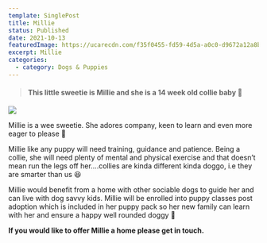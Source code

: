 ```yaml
---
template: SinglePost
title: Millie
status: Published
date: 2021-10-13
featuredImage: https://ucarecdn.com/f35f0455-fd59-4d5a-a0c0-d9672a12a8bf/-/crop/506x360/14,66/-/preview/
excerpt: Millie
categories:
  - category: Dogs & Puppies
---
```

> #### This little sweetie is Millie and she is a 14 week old collie baby 🐶

![](https://ucarecdn.com/6afdf8ac-0b48-4ccf-b1dc-5cd705c01fea/)

Millie is a wee sweetie. She adores company, keen to learn and even more eager to please 🤗

Millie like any puppy will need training, guidance and patience. Being a collie, she will need plenty of mental and physical exercise and that doesn’t mean run the legs off her….collies are kinda different kinda doggo, i.e they are smarter than us 😆

Millie would benefit from a home with other sociable dogs to guide her and can live with dog savvy kids. Millie will be enrolled into puppy classes post adoption which is included in her puppy pack so her new family can learn with her and ensure a happy well rounded doggy 🐶

**If you would like to offer Millie a home please get in touch.**